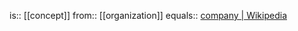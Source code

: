 is:: [[concept]]
from:: [[organization]]
equals:: [company | Wikipedia](https://en.wikipedia.org/wiki/company)
